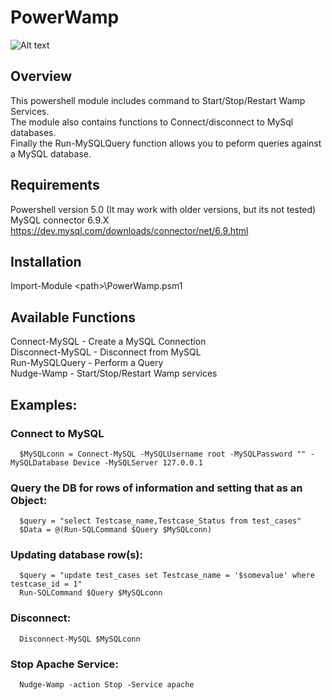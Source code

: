 # PowerWamp
![Alt text](https://github.com/jpsider/PowerWamp/blob/master/z_Images/PowerWamp_NoBg.png "PowerWamp Icon")  
## Overview  
This powershell module includes command to Start/Stop/Restart Wamp Services.  
The module also contains functions to Connect/disconnect to MySql databases.  
Finally the Run-MySQLQuery function allows you to peform queries against a MySQL database.  

## Requirements  
Powershell version 5.0 (It may work with older versions, but its not tested)  
MySQL connector 6.9.X https://dev.mysql.com/downloads/connector/net/6.9.html  

## Installation  
Import-Module \<path>\PowerWamp.psm1  

## Available Functions  
Connect-MySQL - Create a MySQL Connection  
Disconnect-MySQL - Disconnect from MySQL  
Run-MySQLQuery - Perform a Query  
Nudge-Wamp - Start/Stop/Restart Wamp services  

## Examples:  
### Connect to MySQL  
      $MySQLconn = Connect-MySQL -MySQLUsername root -MySQLPassword "" -MySQLDatabase Device -MySQLServer 127.0.0.1  
### Query the DB for rows of information and setting that as an Object:  
      $query = "select Testcase_name,Testcase_Status from test_cases"  
      $Data = @(Run-SQLCommand $Query $MySQLconn)  
### Updating database row(s):    
      $query = "update test_cases set Testcase_name = '$somevalue' where testcase_id = 1"   
      Run-SQLCommand $Query $MySQLconn  
### Disconnect:  
      Disconnect-MySQL $MySQLconn
### Stop Apache Service:  
      Nudge-Wamp -action Stop -Service apache
